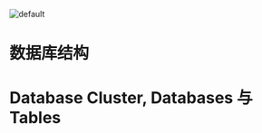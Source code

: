 ![default](https://user-images.githubusercontent.com/5803001/45228854-de88b400-b2f6-11e8-9ab0-d393ed19f21f.png)

# 数据库结构

# Database Cluster, Databases 与 Tables
